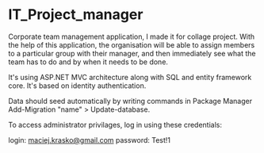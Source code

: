 # IT_Project_manager
Corporate team management application, I made it for collage project. With the help of this application, the organisation will be able to assign members to a particular group with their manager, and then immediately see what the team has to do and by when it needs to be done.

It's using ASP.NET MVC architecture along with SQL and entity framework core. It's based on identity authentication.

Data should seed automatically by writing commands in Package Manager Add-Migration "name" > Update-database.

To access administrator privilages, log in using these credentials:

login: maciej.krasko@gmail.com
password: Test!1

